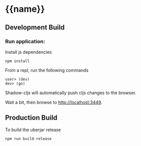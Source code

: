 # {{name}}


## Development Build

### Run application:

Install js dependencies
```
npm install
```

From a repl, run the following commands
```
user> (dev)
dev> (go)
```

Shadow-cljs will automatically push cljs changes to the browser.

Wait a bit, then browse to [http://localhost:3449](http://localhost:3449).


## Production Build

To build the uberjar release

```
npm run build-release
```
